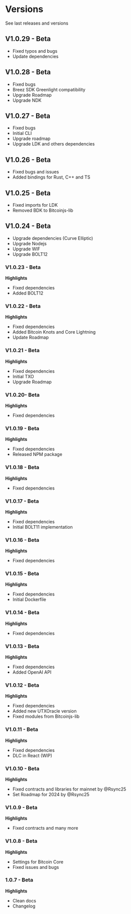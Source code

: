 # Versions

See last releases and versions

## V1.0.29 -  Beta

- Fixed typos and bugs
- Update dependencies

## V1.0.28 -  Beta

- Fixed bugs
- Breez SDK Greenlight compatibility
- Upgrade Roadmap
- Upgrade NDK

## V1.0.27 -  Beta

- Fixed bugs
- Initial CLI
- Upgrade roadmap
- Upgrade LDK and others dependencies

## V1.0.26 -  Beta

- Fixed bugs and issues
- Added bindings for Rust, C++ and TS

## V1.0.25 -  Beta

- Fixed imports for LDK
- Removed BDK to Bitcoinjs-lib


## V1.0.24 -  Beta

- Upgrade dependencies (Curve Elliptic)
- Upgrade Nodejs
- Upgrade WIF
- Upgrade BOLT12

### V1.0.23 -  Beta 

**Highlights**

- Fixed dependencies
- Added BOLT12

### V1.0.22 -  Beta 

**Highlights**

- Fixed dependencies
- Added Bitcoin Knots and Core Lightning
- Update Roadmap

### V1.0.21 -  Beta 

**Highlights**

- Fixed dependencies
- Initial TXO
- Upgrade Roadmap

### V1.0.20- Beta 

**Highlights**

- Fixed dependencies

### V1.0.19 - Beta 

**Highlights**

- Fixed dependencies
- Released NPM package

### V1.0.18 - Beta 

**Highlights**

- Fixed dependencies


### V1.0.17 - Beta 

**Highlights**

- Fixed dependencies
- Initial BOLT11 implementation


### V1.0.16 - Beta 

**Highlights**

- Fixed dependencies

### V1.0.15 - Beta 

**Highlights**

- Fixed dependencies
- Initial Dockerfile

### V1.0.14 - Beta 

**Highlights**

- Fixed dependencies

### V1.0.13 - Beta 

**Highlights**

- Fixed dependencies
- Added OpenAI API

### V1.0.12 - Beta 

**Highlights**

- Fixed dependencies
- Added new UTXOracle version
- Fixed modules from Bitcoinjs-lib

### V1.0.11 - Beta

**Highlights**

- Fixed dependencies
- DLC in React (WIP)

### V1.0.10 - Beta

**Highlights**

- Fixed contracts and libraries for mainnet by @Rsync25
-  Set Roadmap for 2024 by @Rsync25

### V1.0.9 - Beta

**Highlights**

- Fixed contracts and many more

### V1.0.8 - Beta 

**Highlights**

- Settings for Bitcoin Core
- Fixed issues and bugs

### 1.0.7 - Beta

**Highlights**

 - Clean docs
 - Changelog 
